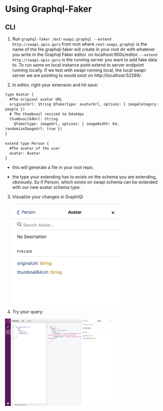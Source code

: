 # Using Graphql-Faker

## CLI

1.  Run `graphql-faker /ext-swapi.graphql --extend http://swapi.apis.guru` from root where `/ext-swapi.graphql` is the name of the file graphql-faker will create in your root dir with whatever you write in the Graphql Faker editor. on localhost:900s/editor. `--extend http://swapi.apis.guru` is the running server you want to add fake data to. To run same on local instance point extend to server endpoint running locally. If we test wtih swapi running local, the local swapi server we are pointing to would exist on http://localhost:52289/.

2.  In editor, right your extension and hit save:

```gql
type Avatar {
  #The original avatar URL
  originalUrl: String @fake(type: avatarUrl, options: { imageCategory: people })
  # The thumbnail resized to 64x64px
  thumbnail64Url: String
    @fake(type: imageUrl, options: { imageWidth: 64, randomizeImageUrl: true })
}

extend type Person {
  #The avatar of the user
  avatar: Avatar
}
```

* this will generate a file in your root repo.

- the type your extending has to exists on the schema you are extending, obviously. So if Person, which exists on swapi schema can be extended with our new avatar schema type.

3.  Visualize your changes in GraphiQl

    <img width="350" alt="screenshot 2017-09-22 10 48 08" src="./images/Screen Shot 2018-04-15 at 1.46.33 PM.png">

4.  Try your query:

<img width="350" alt="screenshot 2017-09-22 10 48 08" src="./images/Screen Shot 2018-04-15 at 1.52.48 PM.png">
